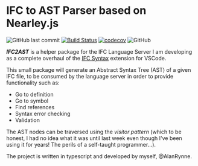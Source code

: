 # IFC to AST Parser based on Nearley.js

![GitHub last commit](https://img.shields.io/github/last-commit/AlanRynne/ifc2ast)
[![Build Status](https://travis-ci.com/AlanRynne/ifc-syntax-ast-parser.svg?branch=develop)](https://travis-ci.com/AlanRynne/ifc-syntax-ast-parser)
[![codecov](https://codecov.io/gh/AlanRynne/ifc2ast/branch/develop/graph/badge.svg)](https://codecov.io/gh/AlanRynne/ifc-syntax-ast-parser)
![GitHub](https://img.shields.io/github/license/AlanRynne/ifc-syntax-ast-parser)

**_IFC2AST_** is a helper package for the IFC Language Server I am developing as a complete overhaul of the [IFC Syntax](https://github.com/AlanRynne/ifc-syntax) extension for VSCode.

This small package will generate an Abstract Syntax Tree (AST) of a given IFC file, to be consumed by the language server in order to provide functionality such as:

- Go to definition
- Go to symbol
- Find references
- Syntax error checking
- Validation

The AST nodes can be traversed using the _visitor pattern_ (which to be honest, I had no idea what it was until last week even though I've been using it for years! The perils of a self-taught programmer...).

The project is written in typescript and developed by myself, @AlanRynne.

